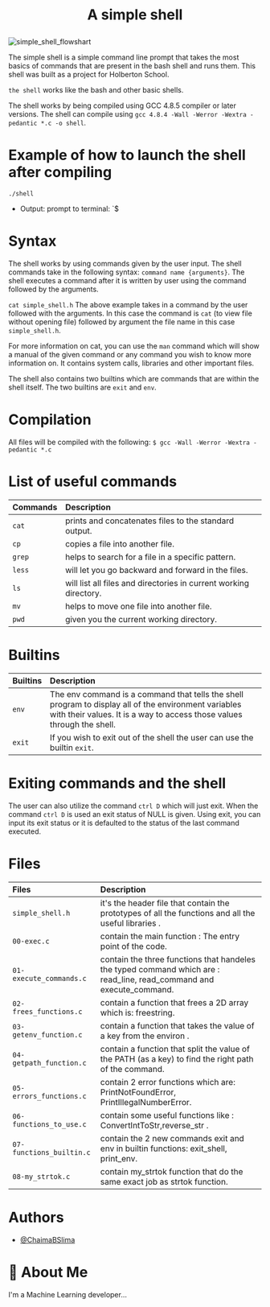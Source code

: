 <h1><p align="center"> A simple shell </h1></p></font>

![simple_shell_flowshart](https://github.com/ChaimaBSlima/holbertonschool-simple_shell/assets/146720036/bd84eb31-478b-42fd-aa78-7615d40e029e)

The simple shell is a simple command line prompt that takes the most basics of commands that are present in the bash shell and runs them. This shell was built as a project for Holberton School.

`the shell` works like the bash and other basic shells.

The shell works by being compiled using GCC 4.8.5 compiler or later versions. The shell can compile using `gcc 4.8.4 -Wall -Werror -Wextra -pedantic *.c -o shell`.


# Example of how to launch the shell after compiling
`./shell`

* Output: prompt to terminal: `$ 

# Syntax
The shell works by using commands given by the user input. The shell commands take in the following syntax: `command name {arguments}`. The shell executes a command after it is written by user using the command followed by the arguments.

`cat simple_shell.h`
The above example takes in a command by the user followed with the arguments. In this case the command is `cat` (to view file without opening file) followed by argument the file name in this case `simple_shell.h`.

For more information on cat, you can use the `man` command which will show a manual of the given command or any command you wish to know more information on. It contains system calls, libraries and other important files.

The shell also contains two builtins which are commands that are within the shell itself. The two builtins are `exit` and `env`. 

# Compilation
All files will be compiled with the following: `$ gcc -Wall -Werror -Wextra -pedantic *.c`

# List of useful commands
| Commands |  Description                |
| :-------- |  :------------------------- |
| `cat` | prints and concatenates files to the standard output.|
| `cp` | copies a file into another file.|
| `grep` | helps to search for a file in a specific pattern.|
| `less` | will let you go backward and forward in the files.|
| `ls` | will list all files and directories in current working directory.|
| `mv` | helps to move one file into another file.|
| `pwd` | given you the current working directory.|

# Builtins
|Builtins  |  Description                |
| :-------- |  :------------------------- |
|`env` | The env command is a command that tells the shell program to display all of the environment variables with their values. It is a    way to access those values through the shell.|
| `exit` | If you wish to exit out of the shell the user can use the builtin `exit`.|

# Exiting commands and the shell
The user can also utilize the command `ctrl D` which will just exit. When the command `ctrl D` is used an exit status of NULL is given. Using exit, you can input its exit status or it is defaulted to the status of the last command executed.

# Files
| Files |  Description                |
| :-------- |  :------------------------- |
| `simple_shell.h` | it's the header file that contain the prototypes of all the functions and all the useful libraries .|
| `00-exec.c` | contain the main function : The entry point of the code. |
| `01-execute_commands.c` | contain the three functions that handeles the typed command which are : read_line, read_command and execute_command.  |
| `02-frees_functions.c` | contain a function that frees a 2D array which is: freestring.|
|`03-getenv_function.c` |contain a function that takes the value of a key from the environ .|
|`04-getpath_function.c` |contain a function that split the value of the PATH (as a key) to find the right path of the command.|
|`05-errors_functions.c` |contain 2 error functions which are: PrintNotFoundError, PrintIllegalNumberError.|
|`06-functions_to_use.c` |contain  some useful functions like : ConvertIntToStr,reverse_str .|
|`07-functions_builtin.c` |contain the 2 new commands exit and env in builtin functions: exit_shell, print_env. |
|`08-my_strtok.c` |contain my_strtok function that do the same exact job as strtok function. |



# Authors

- [@ChaimaBSlima](https://github.com/ChaimaBSlima)


# 🚀 About Me
I'm a Machine Learning developer...

